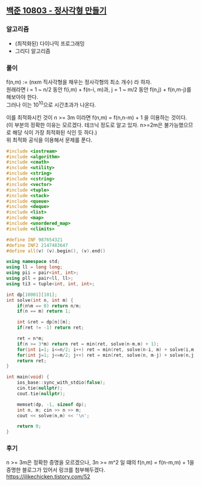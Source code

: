 ## [백준 10803 - 정사각형 만들기](https://www.acmicpc.net/problem/10803)

### 알고리즘
- (최적화된) 다이나믹 프로그래밍
- 그리디 알고리즘

### 풀이
f(n,m) := (nxm 직사각형을 채우는 정사각형의 최소 개수) 라 하자.  
원래라면 i = 1 ~ n/2 동안 f(i,m) + f(n-i, m)과, j = 1 ~ m/2 동안 f(n,j) + f(n,m-j)를 해보아야 한다.  
그러나 이는 $10^10$으로 시간초과가 나온다. 

이를 최적화시킨 것이 n >= 3m 이라면 f(n,m) = f(n,n-m) + 1 을 이용하는 것이다.  
(이 부분의 정확한 이유는 모르겠다. 테크닉 정도로 알고 있자. n>=2m은 불가능했으므로 해당 식이 가장 최적화된 식인 듯 하다.)  
위 최적화 공식을 이용해서 문제를 푼다.

```c++
#include <iostream>
#include <algorithm>
#include <cmath>
#include <utility>
#include <string>
#include <cstring>
#include <vector>
#include <tuple>
#include <stack>
#include <queue>
#include <deque>
#include <list>
#include <map>
#include <unordered_map>
#include <climits>

#define INF 987654321
#define INF2 2147483647
#define all(v) (v).begin(), (v).end()

using namespace std;
using ll = long long;
using pii = pair<int, int>;
using pll = pair<ll, ll>;
using ti3 = tuple<int, int, int>;

int dp[10001][101];
int solve(int n, int m) {
    if(n%m == 0) return n/m;
    if(n == m) return 1;

    int &ret = dp[n][m];
    if(ret != -1) return ret;

    ret = n*m;
    if(n >= 3*m) return ret = min(ret, solve(n-m,m) + 1);
    for(int i=1; i<=n/2; i++) ret = min(ret, solve(n-i, m) + solve(i,m));
    for(int j=1; j<=m/2; j++) ret = min(ret, solve(n, m-j) + solve(n,j));
    return ret;
}

int main(void) {
    ios_base::sync_with_stdio(false);
    cin.tie(nullptr);
    cout.tie(nullptr);

    memset(dp, -1, sizeof dp);
    int n, m; cin >> n >> m;
    cout << solve(n,m) << '\n';

    return 0;
}
```

### 후기
n >= 3m은 정확한 증명을 모르겠으나, 3n >= m^2 일 떄의 f(n,m) = f(n-m,m) + 1을 증명한 블로그가 있어서 링크를 첨부해두겠다.  
https://ilikechicken.tistory.com/52
